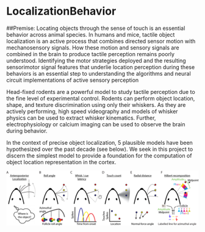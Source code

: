 # LocalizationBehavior

##Premise: 
Locating objects through the sense of touch is an essential behavior across animal species. In humans and mice, tactile object localization is an active process that combines directed sensor motion with mechanosensory signals. How these motion and sensory signals are combined in the brain to produce tactile perception remains poorly understood. Identifying the motor strategies deployed and the resulting sensorimotor signal features that underlie location perception during these behaviors is an essential step to understanding the algorithms and neural circuit implementations of active sensory perception 

Head-fixed rodents are a powerful model to study tactile perception due to the fine level of experimental control. Rodents can perform object location, shape, and texture discrimination using only their whiskers. As they are actively performing, high speed videography and models of whisker physics can be used to extract whisker kinematics. Further, electrophysiology or calcium imaging can be used to observe the brain during behavior. 

In the context of precise object localization, 5 plausible models have been hypothesized over the past decade (see below). We seek in this project to discern the simplest model to provide a foundation for the computation of object location representation in the cortex. 

![Alt text](./pictures/localization_models.png)

